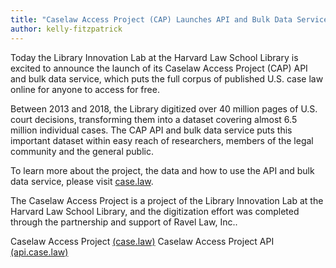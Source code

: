 ```yaml
---
title: "Caselaw Access Project (CAP) Launches API and Bulk Data Service"
author: kelly-fitzpatrick
---
```

Today the Library Innovation Lab at the Harvard Law School Library is excited to announce the launch of its Caselaw Access Project (CAP) API and bulk data service, which puts the full corpus of published U.S. case law online for anyone to access for free. 

Between 2013 and 2018, the Library digitized over 40 million pages of U.S. court decisions, transforming them into a dataset covering almost 6.5 million individual cases. The CAP API and bulk data service puts this important dataset within easy reach of researchers, members of the legal community and the general public.

To learn more about the project, the data and how to use the API and bulk data service, please visit [case.law](https://case.law/).

The Caselaw Access Project is a project of the Library Innovation Lab at the Harvard Law School Library, and the digitization effort was completed through the partnership and support of Ravel Law, Inc.. 

Caselaw Access Project [(case.law)](https://case.law)
Caselaw Access Project API [(api.case.law)](https://api.case.law)
